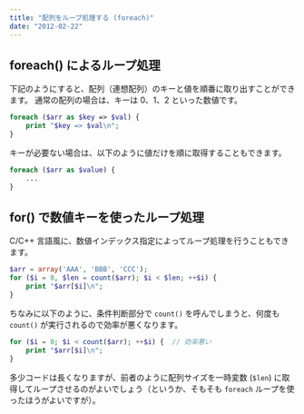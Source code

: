 ```yaml
---
title: "配列をループ処理する (foreach)"
date: "2012-02-22"
---
```


foreach() によるループ処理
----

下記のようにすると、配列（連想配列）のキーと値を順番に取り出すことができます。
通常の配列の場合は、キーは 0、1、2 といった数値です。

~~~ php
foreach ($arr as $key => $val) {
    print "$key => $val\n";
}
~~~

キーが必要ない場合は、以下のように値だけを順に取得することもできます。

~~~ php
foreach ($arr as $value) {
    ...
}
~~~


for() で数値キーを使ったループ処理
----

C/C++ 言語風に、数値インデックス指定によってループ処理を行うこともできます。

~~~ php
$arr = array('AAA', 'BBB', 'CCC');
for ($i = 0, $len = count($arr); $i < $len; ++$i) {
    print "$arr[$i]\n";
}
~~~

ちなみに以下のように、条件判断部分で `count()` を呼んでしまうと、何度も `count()` が実行されるので効率が悪くなります。

~~~ php
for ($i = 0; $i < count($arr); ++$i) {  // 効率悪い
    print "$arr[$i]\n";
}
~~~

多少コードは長くなりますが、前者のように配列サイズを一時変数 (`$len`) に取得してループさせるのがよいでしょう（というか、そもそも `foreach` ループを使ったほうがよいですが）。

